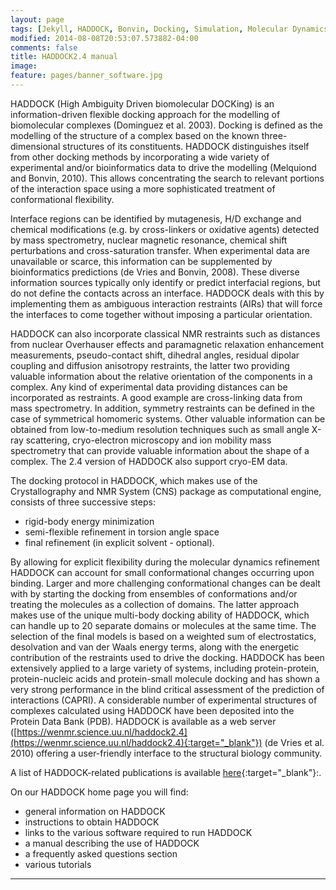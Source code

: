 ```yaml
---
layout: page
tags: [Jekyll, HADDOCK, Bonvin, Docking, Simulation, Molecular Dynamics, Structural Biology, Computational Biology, Modelling, Protein Structure]
modified: 2014-08-08T20:53:07.573882-04:00
comments: false
title: HADDOCK2.4 manual
image:
feature: pages/banner_software.jpg
---
```



HADDOCK (High Ambiguity Driven biomolecular DOCKing) is an information-driven flexible docking approach for the modelling of biomolecular complexes (Dominguez et al. 2003). Docking is defined as the modelling of the structure of a complex based on the known three-dimensional structures of its constituents. HADDOCK distinguishes itself from other docking methods by incorporating a wide variety of experimental and/or bioinformatics data to drive the modelling (Melquiond and Bonvin, 2010). This allows concentrating the search to relevant portions of the interaction space using a more sophisticated treatment of conformational flexibility.  

Interface regions can be identified by mutagenesis, H/D exchange and chemical modifications (e.g. by cross-linkers or oxidative agents) detected by mass spectrometry, nuclear magnetic resonance, chemical shift perturbations and cross-saturation transfer. When experimental data are unavailable or scarce, this information can be supplemented by bioinformatics predictions (de Vries and Bonvin, 2008). These diverse information sources typically only identify or predict interfacial regions, but do not define the contacts across an interface. HADDOCK deals with this by implementing them as ambiguous interaction restraints (AIRs) that will force the interfaces to come together without imposing a particular orientation.  

HADDOCK can also incorporate classical NMR restraints such as distances from nuclear Overhauser effects and paramagnetic relaxation enhancement measurements, pseudo-contact shift, dihedral angles, residual dipolar coupling and diffusion anisotropy restraints, the latter two providing valuable information about the relative orientation of the components in a complex. Any kind of experimental data providing distances can be incorporated as restraints. A good example are cross-linking data from mass spectrometry. In addition, symmetry restraints can be defined in the case of symmetrical homomeric systems. Other valuable information can be obtained from low-to-medium resolution techniques such as small angle X-ray scattering, cryo-electron microscopy and ion mobility mass spectrometry that can provide valuable information about the shape of a complex. The 2.4 version of HADDOCK also support cryo-EM data.

The docking protocol in HADDOCK, which makes use of the Crystallography and NMR System (CNS) package as computational engine, consists of three successive steps:

*   rigid-body energy minimization
*   semi-flexible refinement in torsion angle space
*   final refinement (in explicit solvent - optional).

By allowing for explicit flexibility during the molecular dynamics refinement HADDOCK can account for small conformational changes occurring upon binding. Larger and more challenging conformational changes can be dealt with by starting the docking from ensembles of conformations and/or treating the molecules as a collection of domains. The latter approach makes use of the unique multi-body docking ability of HADDOCK, which can handle up to 20 separate domains or molecules at the same time. The selection of the final models is based on a weighted sum of electrostatics, desolvation and van der Waals energy terms, along with the energetic contribution of the restraints used to drive the docking. HADDOCK has been extensively applied to a large variety of systems, including protein-protein, protein-nucleic acids and protein-small molecule docking and has shown a very strong performance in the blind critical assessment of the prediction of interactions (CAPRI). A considerable number of experimental structures of complexes calculated using HADDOCK have been deposited into the Protein Data Bank (PDB). HADDOCK is available as a web server ([https://wenmr.science.uu.nl/haddock2.4](https://wenmr.science.uu.nl/haddock2.4){:target="_blank"}) (de Vries et al. 2010) offering a user-friendly interface to the structural biology community.  

A list of HADDOCK-related publications is available [here](/software/haddock2.4/publications){:target="_blank"}:.  

On our HADDOCK home page you will find:

*   general information on HADDOCK
*   instructions to obtain HADDOCK
*   links to the various software required to run HADDOCK
*   a manual describing the use of HADDOCK
*   a frequently asked questions section
*   various tutorials

* * *
